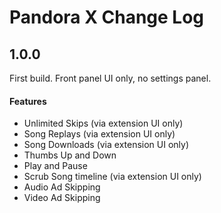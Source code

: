 # Pandora X Change Log

## 1.0.0

First build. Front panel UI only, no settings panel.

#### Features

- Unlimited Skips (via extension UI only)
- Song Replays (via extension UI only)
- Song Downloads (via extension UI only)
- Thumbs Up and Down
- Play and Pause
- Scrub Song timeline (via extension UI only)
- Audio Ad Skipping
- Video Ad Skipping
